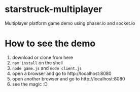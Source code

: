 # starstruck-multiplayer
Multiplayer platform game demo using phaser.io and socket.io

# How to see the demo
 1. download or clone from here
 2. `npm install` on the shell
 3. `node game.js` and `node client.js`
 4. open a browser and go to http://localhost:8080 
 5. open another browser and go to http://localhost:8080 
 6. see the magic :D
